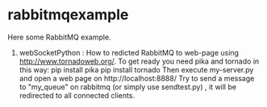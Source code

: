 rabbitmqexample
===============

Here some RabbitMQ example. 
1. webSocketPython : How to redicted RabbitMQ to web-page using http://www.tornadoweb.org/. To get ready you need pika and tornado in this way: 
pip install pika 
pip install tornado 
Then execute my-server.py and open a web page on http://localhost:8888/ 
Try to send a message to "my_queue" on rabbitmq (or simply use sendtest.py)  , it will be redirected to all connected clients. 


